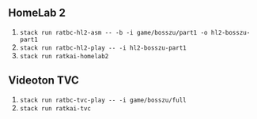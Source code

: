 ## HomeLab 2

1. `stack run ratbc-hl2-asm -- -b -i game/bosszu/part1 -o hl2-bosszu-part1`
2. `stack run ratbc-hl2-play -- -i hl2-bosszu-part1`
3. `stack run ratkai-homelab2`

## Videoton TVC

1. `stack run ratbc-tvc-play -- -i game/bosszu/full`
2. `stack run ratkai-tvc`
